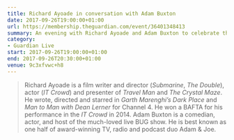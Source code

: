 ```yaml
---
title: Richard Ayoade in conversation with Adam Buxton
date: 2017-09-26T19:00:00+01:00
url: https://membership.theguardian.com/event/36401348413
summary: An evening with Richard Ayoade and Adam Buxton to celebrate the launch of Ayoade’s new book, <cite>The Grip of Film by Gordy LaSure</cite>.
category:
- Guardian Live
start: 2017-09-26T19:00:00+01:00
end: 2017-09-26T20:30:00+01:00
venue: 9c3xfvwc+h8
---
```

> Richard Ayoade is a film writer and director (<cite>Submarine</cite>, <cite>The Double</cite>), actor (<cite>IT Crowd</cite>) and presenter of <cite>Travel Man</cite> and <cite>The Crystal Maze</cite>. He wrote, directed and starred in <cite>Garth Marenghi’s Dark Place</cite> and <cite>Man to Man with Dean Lerner</cite> for Channel 4. He won a BAFTA for his performance in the <cite>IT Crowd</cite> in 2014. Adam Buxton is a comedian, actor, and host of the much-loved live BUG show. He is best known as one half of award-winning TV, radio and podcast duo Adam & Joe.
